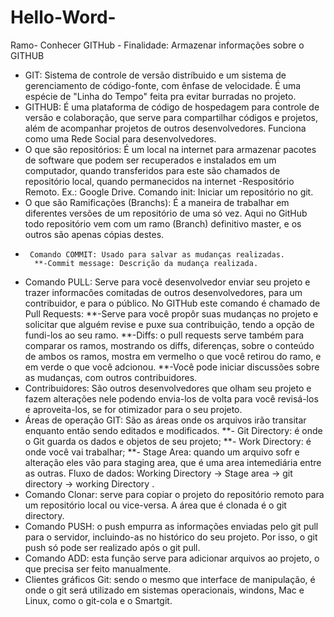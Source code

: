 # Hello-Word-

Ramo- Conhecer GITHub - Finalidade: Armazenar informações sobre o GITHUB

- GIT: Sistema de controle de versão distríbuido e um sistema de gerenciamento de código-fonte, com ênfase de velocidade. É uma espécie de "Linha do Tempo" feita pra evitar burradas no projeto.
- GITHUB: É uma plataforma de código de hospedagem para controle de versão e colaboração, que serve para compartilhar códigos e projetos, além de acompanhar projetos de outros desenvolvedores. Funciona como uma Rede Social para desenvolvedores.
- O que são repositórios: É um local na internet para armazenar pacotes de software que podem ser recuperados e instalados em um computador, quando transferidos para este são chamados de repositório local, quando permanecidos na internet -Respositório Remoto.
Ex.: Google Drive. Comando init: Iniciar um repositório no git.
- O que são Ramificações (Branchs): É a maneira de trabalhar em diferentes versões de um repositório de uma só vez. Aqui no GitHub todo repositório vem com um ramo (Branch) definitivo master, e os outros são apenas cópias destes.
-      Comando COMMIT: Usado para salvar as mudanças realizadas.
        **-Commit message: Descrição da mudança realizada.
- Comando PULL: Serve para você desenvolvedor enviar seu projeto e trazer informacôes comitadas de outros desenvolvedores, para um contribuidor, e para o público. No GITHub este comando é chamado de Pull Requests:
                        **-Serve para você propôr suas mudanças no projeto e solicitar que alguém revise e puxe sua contribuição, tendo a opção de fundi-los ao seu ramo.
                        **-Diffs: o pull requests serve também para comparar os ramos, mostrando os diffs, diferenças, sobre o conteúdo de ambos os ramos, mostra em vermelho o que você retirou do ramo, e em verde o que você adcionou.
                        **-Você pode iniciar discussões sobre as mudanças, com outros contribuidores.
- Contribuidores: São outros desenvolvedores que olham seu projeto e fazem alterações nele podendo envia-los de volta para você revisá-los e aproveita-los, se for otimizador para o seu projeto.
- Áreas de operação GIT: São as áreas onde os arquivos irão transitar enquanto então sendo editados e modificados.
              **- Git Directory: é onde o Git guarda os dados e objetos de seu projeto;
              **- Work Directory: é onde você vai trabalhar;
              **- Stage Area: quando um arquivo sofr e alteração eles vão para staging area, que é uma area intemediária entre as outras.
       Fluxo de dados: Working Directory -> Stage area -> git directory -> working Directory .
- Comando Clonar: serve para copiar o projeto do repositório remoto para um repositório local ou vice-versa. A área que é clonada é o git directory.
- Comando PUSH: o push empurra as informações enviadas pelo git pull para o servidor, incluindo-as no histórico do seu projeto. Por isso, o git push só pode ser realizado após o git pull.
- Comando ADD: esta função serve para adicionar arquivos ao projeto, o que precisa ser feito manualmente.
- Clientes gráficos Git: sendo o mesmo que interface de manipulação, é onde o git será utilizado em sistemas operacionais, windons, Mac e Linux, como o git-cola e o Smartgit.
